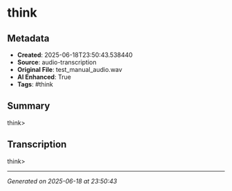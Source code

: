 # think

## Metadata
- **Created**: 2025-06-18T23:50:43.538440
- **Source**: audio-transcription
- **Original File**: test_manual_audio.wav
- **AI Enhanced**: True
- **Tags**: #think

## Summary
think>

## Transcription
think>

---
*Generated on 2025-06-18 at 23:50:43*